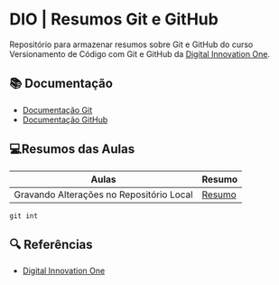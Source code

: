 
# DIO | Resumos Git e GitHub

Repositório para armazenar resumos sobre Git e GitHub do curso Versionamento de Código com Git e GitHub da [Digital Innovation One](https://www.dio.me/).

## 📚 Documentação
- [Documentação Git](https://git-scm.com/docs/git/)
- [Documentação GitHub](https://docs.github.com/)

## 💻Resumos das Aulas

| Aulas | Resumo |
|--------|--------|
|Gravando Alterações no Repositório Local|[Resumo](https://web.dio.me/course/versionamento-de-codigo-com-git-e-github/learning/599dd3dd-d189-474f-a55c-22f37b4472da?back=/track/bootcamp-squadio&tab=undefined&moduleId=undefined)|

```
git int
```
## 🔍 Referências
- [Digital Innovation One](https://www.dio.me/)
